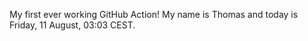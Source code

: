 My first ever working GitHub Action!
My name is Thomas and today is Friday, 11 August, 03:03 CEST. 
